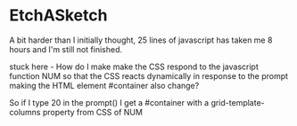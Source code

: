 # EtchASketch
A bit harder than I initially thought, 
25 lines of javascript has taken me 8 hours and I'm still not finished.


stuck here - How do I make make the CSS respond to the javascript function NUM
so that the CSS reacts dynamically in response to the prompt making the HTML element #container also change?

So if I type 20 in the prompt() I get a #container with a grid-template-columns property from CSS of NUM

